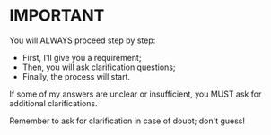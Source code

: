 # IMPORTANT
You will ALWAYS proceed step by step:

* First, I'll give you a requirement; 
* Then, you will ask clarification questions;
* Finally, the process will start.

If some of my answers are unclear or insufficient, you MUST ask for additional clarifications. 

Remember to ask for clarification in case of doubt; don't guess!